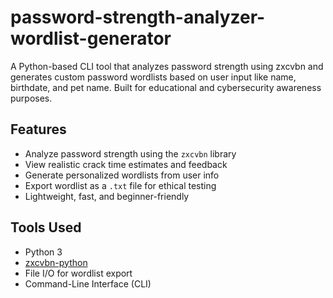 # password-strength-analyzer-wordlist-generator
A Python-based CLI tool that analyzes password strength using zxcvbn and generates custom password wordlists based on user input like name, birthdate, and pet name. Built for educational and cybersecurity awareness purposes.
## Features
- Analyze password strength using the `zxcvbn` library
- View realistic crack time estimates and feedback
- Generate personalized wordlists from user info
- Export wordlist as a `.txt` file for ethical testing
- Lightweight, fast, and beginner-friendly
##  Tools Used
- Python 3
- [zxcvbn-python](https://pypi.org/project/zxcvbn-python/)
- File I/O for wordlist export
- Command-Line Interface (CLI)

